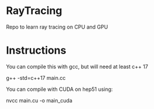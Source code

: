 # RayTracing
Repo to learn ray tracing on CPU and GPU

# Instructions
You can compile this with gcc, but will need at least c++ 17

g++ -std=c++17 main.cc

You can compile with CUDA on hep51 using:

nvcc main.cu -o main_cuda

